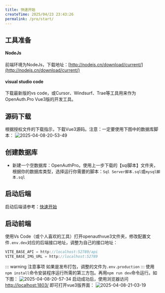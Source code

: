 ```yaml
---
title: 快速开始
createTime: 2025/04/23 23:43:26
permalink: /pro/start/
---
```

## 工具准备
#### NodeJs
前端环境为NodeJs，下载地址：[http://nodejs.cn/download/current/](http://nodejs.cn/download/current/)
#### visual studio code
下载最新版的vs code，或Cursor、Windsurf、Trae等工具用来作为OpenAuth.Pro Vue3版的开发工具。
## 源码下载
根据授权文件的下载指示，下载Vue3源码。注意：一定要使用下图中的数据库脚本：
![2025-04-08-20-53-49](http://img.openauth.net.cn/2025-04-08-20-53-49.png)
## 创建数据库
* 新建一个空数据库：OpenAuthPro。使用上一步下载的【sql脚本】文件夹，根据你的数据库类型，选择运行你需要的脚本：`Sql Server脚本.sql`或`mysql脚本.sql`
## 启动后端
启动后端请参考：[快速开始](/core/start/)
## 启动前端
使用Vs Code（或个人喜欢的工具）打开openauthvue3文件夹，修改配置文件`.env.dev`对应的后端接口地址，调整为自己的接口地址：
```javascript
VITE_BASE_API = http://localhost:52789/api
VITE_BASE_IMG_URL = http://localhost:52789
```
::: warning 注意事项
如果是发布打包，调整的文件为`.env.production`
:::
使用`npm install`命令安装程序运行所需的第三方包。再用`npm run dev`命令运行。如下图：
![2025-04-08-20-57-34](http://img.openauth.net.cn/2025-04-08-20-57-34.png)
启动成功后，使用浏览器访问[http://localhost:1803/](http://localhost:1803/) 即可打开vue3版界面：
![2025-04-08-21-03-19](http://img.openauth.net.cn/2025-04-08-21-03-19.png)
